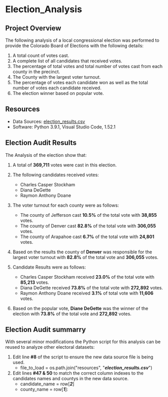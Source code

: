 # Election_Analysis

## Project Overview
The following analysis of a local congressional election was performed to provide the Colorado Board of Elections with the following details:

1. A total count of votes cast.
2. A complete list of all candidates that received votes.
3. The percentage of total votes and total number of votes cast from each county in the precinct.
4. The County with the largest voter turnout.
5. The percentage of votes each candidate won as well as the total number of votes each candidate received.
6. The election winner based on popular vote.

## Resources 
- Data Sources: [election_results.csv](resources/election_results.csv)
- Software: Python 3.9.1, Visual Studio Code, 1.52.1

## Election Audit Results
The Analysis of the election show that:

1. A total of **369,711** votes were cast in this election.

2. The following candidates received votes:
   - Charles Casper Stockham
   - Diana DeGette
   - Raymon Anthony Doane

3. The voter turnout for each county were as follows:
   - The county of Jefferson cast **10.5%** of the total vote with **38,855** votes.
   - The county of Denver cast **82.8%** of the total vote with **306,055** votes.
   - The county of Arapahoe cast **6.7%** of the total vote with **24,801** votes.
   
4. Based on the results the county of **Denver** was responsible for the largest voter turnout with **82.8%** of the total vote and **306,055** votes.

5. Candidate Results were as follows:
   - Charles Casper Stockham received **23.0%** of the total vote with **85,213** votes.
   - Diana DeGette received **73.8%** of the total vote with **272,892** votes.
   - Raymon Anthony Doane received **3.1%** of total vote with **11,606** votes.

6. Based on the popular vote, **Diane DeGette** was the winner of the election with **73.8%** of the total vote and **272,892** votes.

## Election Audit summarry
With several minor modifications the Python script for this analysis can be reused to analyze other electoral datasets:
1. Edit line **#8** of the script to ensure the new data source file is being used.
   - file_to_load = os.path.join("resources", "***election_results.csv***")
2. Edit lines **#47 & 50** to match the correct column indexes to the candidates names and countys in the new data source.
   - candidate_name = row[***2***]
   - county_name = row[***1***]:
